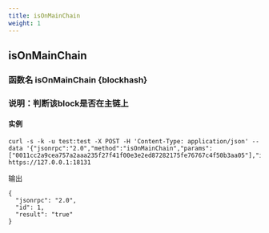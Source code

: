 ```yaml
---
title: isOnMainChain
weight: 1
---
```


## isOnMainChain
### 函数名 isOnMainChain {blockhash}
### 说明：判断该block是否在主链上

#### 实例
```
curl -s -k -u test:test -X POST -H 'Content-Type: application/json' --data '{"jsonrpc":"2.0","method":"isOnMainChain","params":["0011cc2a9cea757a2aaa235f27f41f00e3e2ed87282175fe76767c4f50b3aa05"],"id":1}' https://127.0.0.1:18131
```

输出
```
{
  "jsonrpc": "2.0",
  "id": 1,
  "result": "true"
}
```

